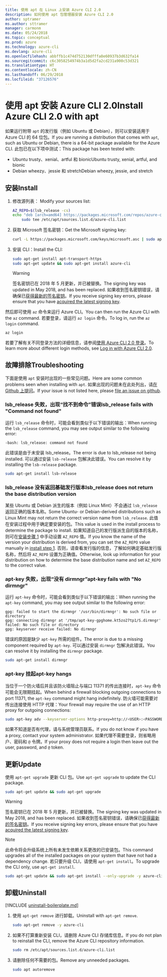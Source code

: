 ```yaml
---
title: 使用 apt 在 Linux 上安装 Azure CLI 2.0
description: 如何使用 apt 包管理器安装 Azure CLI 2.0
author: sptramer
ms.author: sttramer
manager: carmonm
ms.date: 05/24/2018
ms.topic: conceptual
ms.prod: azure
ms.technology: azure-cli
ms.devlang: azure-cli
ms.openlocfilehash: abbffb1c474d752130dfffa8e60937b3d632fa14
ms.sourcegitcommit: c6c3058254974b3a1d5d2fa2cd231a900c53d321
ms.translationtype: HT
ms.contentlocale: zh-CN
ms.lasthandoff: 06/29/2018
ms.locfileid: "37126576"
---
```

# <a name="install-azure-cli-20-with-apt"></a><span data-ttu-id="47331-103">使用 apt 安装 Azure CLI 2.0</span><span class="sxs-lookup"><span data-stu-id="47331-103">Install Azure CLI 2.0 with apt</span></span>

<span data-ttu-id="47331-104">如果运行附带 `apt` 的发行版（例如 Ubuntu 或 Debian），则可以安装适用于 Azure CLI 的 64 位包。</span><span class="sxs-lookup"><span data-stu-id="47331-104">If you are running a distribution that comes with `apt`, such as Ubuntu or Debian, there is a 64-bit package available for the Azure CLI.</span></span> <span data-ttu-id="47331-105">此包已在以下项中测试：</span><span class="sxs-lookup"><span data-stu-id="47331-105">This package has been tested with:</span></span>

* <span data-ttu-id="47331-106">Ubuntu trusty、xenial、artful 和 bionic</span><span class="sxs-lookup"><span data-stu-id="47331-106">Ubuntu trusty, xenial, artful, and bionic</span></span>
* <span data-ttu-id="47331-107">Debian wheezy、jessie 和 stretch</span><span class="sxs-lookup"><span data-stu-id="47331-107">Debian wheezy, jessie, and stretch</span></span>

## <a name="install"></a><span data-ttu-id="47331-108">安装</span><span class="sxs-lookup"><span data-stu-id="47331-108">Install</span></span>

1. <span data-ttu-id="47331-109"><a name="install-step-1"/> 修改源列表：</span><span class="sxs-lookup"><span data-stu-id="47331-109"><a name="install-step-1"/> Modify your sources list:</span></span>

    ```bash
    AZ_REPO=$(lsb_release -cs)
    echo "deb [arch=amd64] https://packages.microsoft.com/repos/azure-cli/ $AZ_REPO main" | \
        sudo tee /etc/apt/sources.list.d/azure-cli.list
    ```

2. <a name="signingKey"></a><span data-ttu-id="47331-110">获取 Microsoft 签名密钥：</span><span class="sxs-lookup"><span data-stu-id="47331-110">Get the Microsoft signing key:</span></span>

   ```bash
   curl -L https://packages.microsoft.com/keys/microsoft.asc | sudo apt-key add -
   ```

3. <span data-ttu-id="47331-111">安装 CLI：</span><span class="sxs-lookup"><span data-stu-id="47331-111">Install the CLI:</span></span>

   ```bash
   sudo apt-get install apt-transport-https
   sudo apt-get update && sudo apt-get install azure-cli
   ```

   > [!WARNING]
   > <span data-ttu-id="47331-112">签名密钥已在 2018 年 5 月更新，并已被替换。</span><span class="sxs-lookup"><span data-stu-id="47331-112">The signing key was updated in May 2018, and has been replaced.</span></span> <span data-ttu-id="47331-113">如果收到签名密钥错误，请确保已[获得最新的签名密钥](#signingKey)。</span><span class="sxs-lookup"><span data-stu-id="47331-113">If you receive signing key errors, please ensure that you have [acquired the latest signing key](#signingKey).</span></span>

<span data-ttu-id="47331-114">然后即可使用 `az` 命令来运行 Azure CLI。</span><span class="sxs-lookup"><span data-stu-id="47331-114">You can then run the Azure CLI with the `az` command.</span></span> <span data-ttu-id="47331-115">若要登录，请运行 `az login` 命令。</span><span class="sxs-lookup"><span data-stu-id="47331-115">To log in, run the `az login` command.</span></span>

```azurecli
az login
```

<span data-ttu-id="47331-116">若要了解有关不同登录方法的详细信息，请参阅[使用 Azure CLI 2.0 登录](authenticate-azure-cli.md)。</span><span class="sxs-lookup"><span data-stu-id="47331-116">To learn more about different login methods, see [Log in with Azure CLI 2.0](authenticate-azure-cli.md).</span></span>

## <a name="troubleshooting"></a><span data-ttu-id="47331-117">故障排除</span><span class="sxs-lookup"><span data-stu-id="47331-117">Troubleshooting</span></span>

<span data-ttu-id="47331-118">下面是使用 `apt` 安装时出现的一些常见问题。</span><span class="sxs-lookup"><span data-stu-id="47331-118">Here are some common problems seen when installing with `apt`.</span></span> <span data-ttu-id="47331-119">如果出现的问题未在此处列出，请[在 Github 上提问](https://github.com/Azure/azure-cli/issues)。</span><span class="sxs-lookup"><span data-stu-id="47331-119">If your issue is not listed here, please [file an issue on github](https://github.com/Azure/azure-cli/issues).</span></span>

### <a name="lsbrelease-fails-with-command-not-found"></a><span data-ttu-id="47331-120">lsb_release 失败，出现“找不到命令”错误</span><span class="sxs-lookup"><span data-stu-id="47331-120">lsb_release fails with "Command not found"</span></span>

<span data-ttu-id="47331-121">运行 `lsb_release` 命令时，可能会看到类似于以下错误的输出：</span><span class="sxs-lookup"><span data-stu-id="47331-121">When running the `lsb_release` command, you may see output similar to the following error:</span></span>

```output
-bash: lsb_release: command not found
```

<span data-ttu-id="47331-122">此错误是由于未安装 lsb_release。</span><span class="sxs-lookup"><span data-stu-id="47331-122">The error is due to lsb_release not being installed.</span></span> <span data-ttu-id="47331-123">可以通过安装 `lsb-release` 包解决此错误。</span><span class="sxs-lookup"><span data-stu-id="47331-123">You can resolve it by installing the `lsb-release` package.</span></span>

```bash
sudo apt-get install lsb-release
```

### <a name="lsbrelease-does-not-return-the-base-distribution-version"></a><span data-ttu-id="47331-124">lsb_release 没有返回基础发行版本</span><span class="sxs-lookup"><span data-stu-id="47331-124">lsb_release does not return the base distribution version</span></span>

<span data-ttu-id="47331-125">某些 Ubuntu 或 Debian 派生的版本（例如 Linux Mint）不会通过 `lsb_release` 返回正确的版本名称。</span><span class="sxs-lookup"><span data-stu-id="47331-125">Some Ubuntu- or Debian-derived distributions such as Linux Mint may not return the correct version name from `lsb_release`.</span></span> <span data-ttu-id="47331-126">此值在安装过程中用于确定要安装的包。</span><span class="sxs-lookup"><span data-stu-id="47331-126">This value is used in the install process to determine the package to install.</span></span> <span data-ttu-id="47331-127">如果知道自己的发行版派生自的版本的名称，则可在[安装步骤 1](#install-step-1) 中手动设置 `AZ_REPO` 值。</span><span class="sxs-lookup"><span data-stu-id="47331-127">If you know the name of the version your distribution is derived from, you can set the `AZ_REPO` value manually in [install step 1](#install-step-1).</span></span> <span data-ttu-id="47331-128">否则，请查看发行版的信息，了解如何确定基础发行版名称，然后将 `AZ_REPO` 设置为正确值。</span><span class="sxs-lookup"><span data-stu-id="47331-128">Otherwise, look up information for your distribution on how to determine the base distribution name and set `AZ_REPO` to the correct value.</span></span>

### <a name="apt-key-fails-with-no-dirmngr"></a><span data-ttu-id="47331-129">apt-key 失败，出现“没有 dirmngr”</span><span class="sxs-lookup"><span data-stu-id="47331-129">apt-key fails with "No dirmngr"</span></span>

<span data-ttu-id="47331-130">运行 `apt-key` 命令时，可能会看到类似于以下错误的输出：</span><span class="sxs-lookup"><span data-stu-id="47331-130">When running the `apt-key` command, you may see output similar to the following error:</span></span>

```output
gpg: failed to start the dirmngr '/usr/bin/dirmngr': No such file or directory
gpg: connecting dirmngr at '/tmp/apt-key-gpghome.kt5zo27tp1/S.dirmngr' failed: No such file or directory
gpg: keyserver receive failed: No dirmngr
```

<span data-ttu-id="47331-131">错误的原因是缺少 `apt-key` 所需的组件。</span><span class="sxs-lookup"><span data-stu-id="47331-131">The error is due to a missing component required by `apt-key`.</span></span> <span data-ttu-id="47331-132">可以通过安装 `dirmngr` 包解决此错误。</span><span class="sxs-lookup"><span data-stu-id="47331-132">You can resolve it by installing the `dirmngr` package.</span></span>

```bash
sudo apt-get install dirmngr
```

### <a name="apt-key-hangs"></a><span data-ttu-id="47331-133">apt-key 挂起</span><span class="sxs-lookup"><span data-stu-id="47331-133">apt-key hangs</span></span>

<span data-ttu-id="47331-134">当位于一个防火墙后并且该防火墙阻止与端口 11371 的传出连接时，`apt-key` 命令可能会无限期挂起。</span><span class="sxs-lookup"><span data-stu-id="47331-134">When behind a firewall blocking outgoing connections to port 11371, the `apt-key` command might hang indefinitely.</span></span> <span data-ttu-id="47331-135">防火墙可能需要对传出连接使用 HTTP 代理：</span><span class="sxs-lookup"><span data-stu-id="47331-135">Your firewall may require the use of an HTTP proxy for outgoing connections:</span></span>

```bash
sudo apt-key adv --keyserver-options http-proxy=http://<USER>:<PASSWORD>@<PROXY-HOST>:<PROXY-PORT>/ --keyserver packages.microsoft.com --recv-keys 52E16F86FEE04B979B07E28DB02C46DF417A0893
```

<span data-ttu-id="47331-136">如果不知道是否有代理，请与系统管理员联系。</span><span class="sxs-lookup"><span data-stu-id="47331-136">If you do not know if you have a proxy, contact your system administrator.</span></span> <span data-ttu-id="47331-137">如果代理不需要登录，则省略用户、密码和 `@` 令牌。</span><span class="sxs-lookup"><span data-stu-id="47331-137">If your proxy does not require a login then leave out the user, password, and `@` token.</span></span>

## <a name="update"></a><span data-ttu-id="47331-138">更新</span><span class="sxs-lookup"><span data-stu-id="47331-138">Update</span></span>

<span data-ttu-id="47331-139">使用 `apt-get upgrade` 更新 CLI 包。</span><span class="sxs-lookup"><span data-stu-id="47331-139">Use `apt-get upgrade` to update the CLI package.</span></span>

   ```bash
   sudo apt-get update && sudo apt-get upgrade
   ```

> [!WARNING]
> <span data-ttu-id="47331-140">签名密钥已在 2018 年 5 月更新，并已被替换。</span><span class="sxs-lookup"><span data-stu-id="47331-140">The signing key was updated in May 2018, and has been replaced.</span></span> <span data-ttu-id="47331-141">如果收到签名密钥错误，请确保已[获得最新的签名密钥](#signingKey)。</span><span class="sxs-lookup"><span data-stu-id="47331-141">If you receive signing key errors, please ensure that you have [acquired the latest signing key](#signingKey).</span></span>
   
> [!NOTE]
> <span data-ttu-id="47331-142">此命令将会升级系统上所有未发生依赖关系更改的已安装包。</span><span class="sxs-lookup"><span data-stu-id="47331-142">This command upgrades all of the installed packages on your system that have not had a dependency change.</span></span>
> <span data-ttu-id="47331-143">若只要升级 CLI，请使用 `apt-get install`。</span><span class="sxs-lookup"><span data-stu-id="47331-143">To upgrade the CLI only, use `apt-get install`.</span></span>
> ```bash
> sudo apt-get update && sudo apt-get install --only-upgrade -y azure-cli
> ```

## <a name="uninstall"></a><span data-ttu-id="47331-144">卸载</span><span class="sxs-lookup"><span data-stu-id="47331-144">Uninstall</span></span>

[!INCLUDE [uninstall-boilerplate.md](includes/uninstall-boilerplate.md)]

1. <span data-ttu-id="47331-145">使用 `apt-get remove` 进行卸载。</span><span class="sxs-lookup"><span data-stu-id="47331-145">Uninstall with `apt-get remove`.</span></span>

    ```bash
    sudo apt-get remove -y azure-cli
    ```

2. <span data-ttu-id="47331-146">如果不打算重新安装 CLI，请删除 Azure CLI 存储库信息。</span><span class="sxs-lookup"><span data-stu-id="47331-146">If you do not plan to reinstall the CLI, remove the Azure CLI repository information.</span></span>

   ```bash
   sudo rm /etc/apt/sources.list.d/azure-cli.list
   ```

3. <span data-ttu-id="47331-147">请删除任何不需要的包。</span><span class="sxs-lookup"><span data-stu-id="47331-147">Remove any unneeded packages.</span></span>

   ```bash
   sudo apt autoremove
   ```
